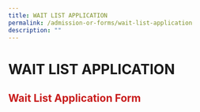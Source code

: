```yaml
---
title: WAIT LIST APPLICATION
permalink: /admission-or-forms/wait-list-application
description: ""
---
```

# WAIT LIST APPLICATION
## <span style = "color: #c81b1b"> <b>Wait List Application Form</b> </span>